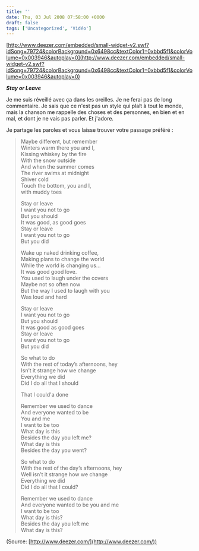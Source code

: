 ```yaml
---
title: ''
date: Thu, 03 Jul 2008 07:58:00 +0000
draft: false
tags: ['Uncategorized', 'Vidéo']
---
```


[http://www.deezer.com/embedded/small-widget-v2.swf?idSong=79724&colorBackground=0x6498cc&textColor1=0xbbd5f1&colorVolume=0x003946&autoplay=0](http://www.deezer.com/embedded/small-widget-v2.swf?idSong=79724&colorBackground=0x6498cc&textColor1=0xbbd5f1&colorVolume=0x003946&autoplay=0)

**_Stay or Leave_**

Je me suis réveillé avec ça dans les oreilles. Je ne ferai pas de long commentaire. Je sais que ce n'est pas un style qui plaît à tout le monde, mais la chanson me rappelle des choses et des personnes, en bien et en mal, et dont je ne vais pas parler. Et j'adore.

Je partage les paroles et vous laisse trouver votre passage préféré :

> Maybe different, but remember  
> Winters warm there you and I,  
> Kissing whiskey by the fire  
> With the snow outside  
> And when the summer comes  
> The river swims at midnight  
> Shiver cold  
> Touch the bottom, you and I,  
> with muddy toes
> 
> Stay or leave  
> I want you not to go  
> But you should  
> It was good, as good goes  
> Stay or leave  
> I want you not to go  
> But you did
> 
> Wake up naked drinking coffee,  
> Making plans to change the world  
> While the world is changing us…  
> It was good good love.  
> You used to laugh under the covers  
> Maybe not so often now  
> But the way I used to laugh with you  
> Was loud and hard
> 
> Stay or leave  
> I want you not to go  
> But you should  
> It was good as good goes  
> Stay or leave  
> I want you not to go  
> But you did
> 
> So what to do  
> With the rest of today’s afternoons, hey  
> Isn’t it strange how we change  
> Everything we did  
> Did I do all that I should
> 
> That I could'a done
> 
> Remember we used to dance  
> And everyone wanted to be  
> You and me  
> I want to be too  
> What day is this  
> Besides the day you left me?  
> What day is this  
> Besides the day you went?
> 
> So what to do  
> With the rest of the day’s afternoons, hey  
> Well isn’t it strange how we change  
> Everything we did  
> Did I do all that I could?
> 
> Remember we used to dance  
> And everyone wanted to be you and me  
> I want to be too  
> What day is this?  
> Besides the day you left me  
> What day is this?

(Source: [http://www.deezer.com/](http://www.deezer.com/))